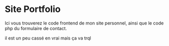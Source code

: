 # Site Portfolio 
Ici vous trouverez le code frontend de mon site personnel,
ainsi que le code php du formulaire de contact.

il est un peu cassé en vrai mais ça va trql
